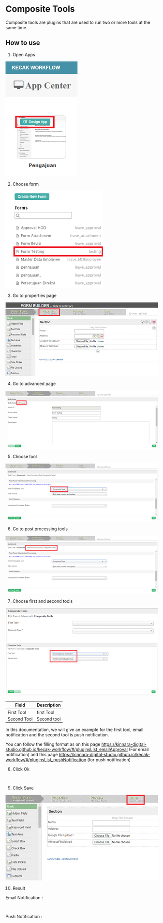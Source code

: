 # Composite Tools

Composite tools are plugins that are used to run two or more tools at the same time.


## How to use

1. Open Apps

<img src="https://raw.githubusercontent.com/kinnara-digital-studio/kecak-workflow/master/docs/assets/compositeTool_openApps.png" alt="" />


2. Choose form

<img src="https://raw.githubusercontent.com/kinnara-digital-studio/kecak-workflow/master/docs/assets/compositeTool_chooseForm.png" alt="" />


3. Go to properties page

<img src="https://raw.githubusercontent.com/kinnara-digital-studio/kecak-workflow/master/docs/assets/compositeTool_properties.png" alt="" />


4. Go to advanced page

<img src="https://raw.githubusercontent.com/kinnara-digital-studio/kecak-workflow/master/docs/assets/compositeTool_propertiesAdvanced.png" alt="" />


5. Choose tool

<img src="https://raw.githubusercontent.com/kinnara-digital-studio/kecak-workflow/master/docs/assets/compositeTool_toolsChoosed.png" alt="" />


6. Go to post processing tools

<img src="https://raw.githubusercontent.com/kinnara-digital-studio/kecak-workflow/master/docs/assets/compositeTool_processingTools.png" alt="" />


7. Choose first and second tools

<img src="https://raw.githubusercontent.com/kinnara-digital-studio/kecak-workflow/master/docs/assets/compositeTool_compositeTools.png" alt="" />

<img src="https://raw.githubusercontent.com/kinnara-digital-studio/kecak-workflow/master/docs/assets/compositeTool_compositeToolsFill.png" alt="" />

|Field|Description|
|-|-|
|First Tool|first Tool|
|Second Tool|Second tool|


In this documentation, we will give an example for the first tool, email notification and the second tool is push notification.

You can follow the filling format as on this page https://kinnara-digital-studio.github.io/kecak-workflow/#/pluginsList_emailApproval (For email notification)
and this page https://kinnara-digital-studio.github.io/kecak-workflow/#/pluginsList_pushNotification (for push notification)


8. Click Ok

<img src="https://raw.githubusercontent.com/kinnara-digital-studio/kecak-workflow/master/docs/assets/.png" alt="" />


9. Click Save

<img src="https://raw.githubusercontent.com/kinnara-digital-studio/kecak-workflow/master/docs/assets/compositeTool_save.png" alt="" />


10. Result

Email Notification :

<img src="https://raw.githubusercontent.com/kinnara-digital-studio/kecak-workflow/master/docs/assets/.png" alt="" />

Push Notification :

<img src="https://raw.githubusercontent.com/kinnara-digital-studio/kecak-workflow/master/docs/assets/.png" alt="" />
